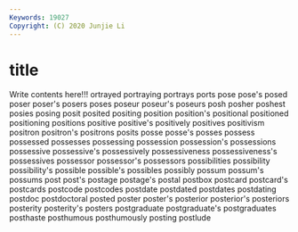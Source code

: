 ```yaml
---
Keywords: 19027
Copyright: (C) 2020 Junjie Li
---
```


# title

Write contents here!!!
ortrayed 
portraying 
portrays 
ports 
pose 
pose's 
posed 
poser 
poser's 
posers
poses 
poseur 
poseur's 
poseurs 
posh 
posher 
poshest 
posies 
posing 
posit
posited 
positing 
position 
position's 
positional 
positioned 
positioning 
positions 
positive 
positive's
positively 
positives 
positivism 
positron 
positron's 
positrons 
posits 
posse 
posse's 
posses
possess 
possessed 
possesses 
possessing 
possession 
possession's 
possessions 
possessive 
possessive's 
possessively
possessiveness 
possessiveness's 
possessives 
possessor 
possessor's 
possessors 
possibilities 
possibility 
possibility's 
possible
possible's 
possibles 
possibly 
possum 
possum's 
possums 
post 
post's 
postage 
postage's
postal 
postbox 
postcard 
postcard's 
postcards 
postcode 
postcodes 
postdate 
postdated 
postdates
postdating 
postdoc 
postdoctoral 
posted 
poster 
poster's 
posterior 
posterior's 
posteriors 
posterity
posterity's 
posters 
postgraduate 
postgraduate's 
postgraduates 
posthaste 
posthumous 
posthumously 
posting 
postlude
